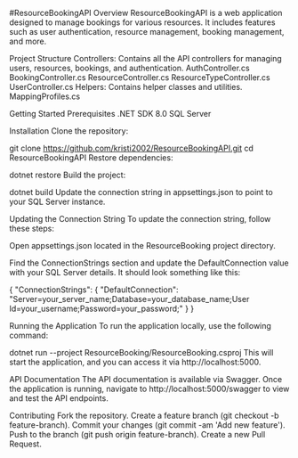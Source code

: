 #ResourceBookingAPI
Overview
ResourceBookingAPI is a web application designed to manage bookings for various resources. It includes features such as user authentication, resource management, booking management, and more.

Project Structure
Controllers: Contains all the API controllers for managing users, resources, bookings, and authentication.
AuthController.cs
BookingController.cs
ResourceController.cs
ResourceTypeController.cs
UserController.cs
Helpers: Contains helper classes and utilities.
MappingProfiles.cs

Getting Started
Prerequisites
.NET SDK 8.0
SQL Server

Installation
Clone the repository:

git clone https://github.com/kristi2002/ResourceBookingAPI.git
cd ResourceBookingAPI
Restore dependencies:

dotnet restore
Build the project:

dotnet build
Update the connection string in appsettings.json to point to your SQL Server instance.

Updating the Connection String
To update the connection string, follow these steps:

Open appsettings.json located in the ResourceBooking project directory.

Find the ConnectionStrings section and update the DefaultConnection value with your SQL Server details. It should look something like this:

{
  "ConnectionStrings": {
    "DefaultConnection": "Server=your_server_name;Database=your_database_name;User Id=your_username;Password=your_password;"
  }
}

Running the Application
To run the application locally, use the following command:

dotnet run --project ResourceBooking/ResourceBooking.csproj
This will start the application, and you can access it via http://localhost:5000.

API Documentation
The API documentation is available via Swagger. Once the application is running, navigate to http://localhost:5000/swagger to view and test the API endpoints.

Contributing
Fork the repository.
Create a feature branch (git checkout -b feature-branch).
Commit your changes (git commit -am 'Add new feature').
Push to the branch (git push origin feature-branch).
Create a new Pull Request.
